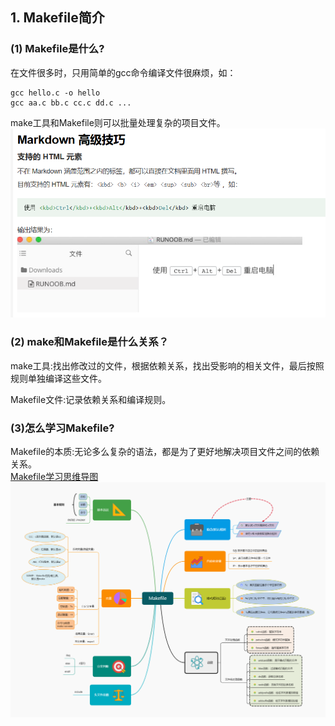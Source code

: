 ## 1. Makefile简介
### (1) Makefile是什么?
在文件很多时，只用简单的gcc命令编译文件很麻烦，如：  
``` shell
gcc hello.c -o hello  
gcc aa.c bb.c cc.c dd.c ...
```
make工具和Makefile则可以批量处理复杂的项目文件。  
![Alt makefile作用](image.png "makefile作用")

### (2) make和Makefile是什么关系？
make工具:找出修改过的文件，根据依赖关系，找出受影响的相关文件，最后按照规则单独编译这些文件。

Makefile文件:记录依赖关系和编译规则。

### (3)怎么学习Makefile?
Makefile的本质:无论多么复杂的语法，都是为了更好地解决项目文件之间的依赖关系。  
[Makefile学习思维导图](.) ![Makefile学习思维导图](Makefile%E5%AD%A6%E4%B9%A0%E6%80%9D%E7%BB%B4%E5%AF%BC%E5%9B%BE.png "Makefile学习思维导图")
